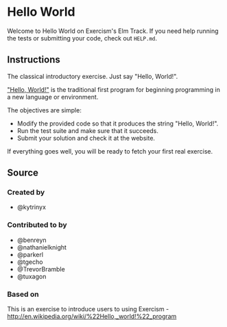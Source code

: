 # Hello World

Welcome to Hello World on Exercism's Elm Track.
If you need help running the tests or submitting your code, check out `HELP.md`.

## Instructions

The classical introductory exercise. Just say "Hello, World!".

["Hello, World!"](http://en.wikipedia.org/wiki/%22Hello,_world!%22_program) is
the traditional first program for beginning programming in a new language
or environment.

The objectives are simple:

- Modify the provided code so that it produces the string "Hello, World!".
- Run the test suite and make sure that it succeeds.
- Submit your solution and check it at the website.

If everything goes well, you will be ready to fetch your first real exercise.

## Source

### Created by

- @kytrinyx

### Contributed to by

- @benreyn
- @nathanielknight
- @parkerl
- @tgecho
- @TrevorBramble
- @tuxagon

### Based on

This is an exercise to introduce users to using Exercism - http://en.wikipedia.org/wiki/%22Hello,_world!%22_program